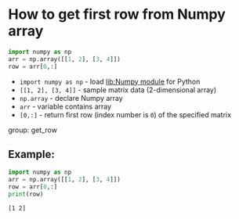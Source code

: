 # How to get first row from Numpy array

```python
import numpy as np
arr = np.array([[1, 2], [3, 4]])
row = arr[0,:]
```

- `import numpy as np` - load [lib:Numpy module](/python-numpy/how-to-install-python-numpy-lib) for Python
- `[[1, 2], [3, 4]]` - sample matrix data (2-dimensional array)
- `np.array` - declare Numpy array
- `arr` - variable contains array
- `[0,:]` - return first row (index number is `0`) of the specified matrix

group: get_row

## Example: 
```python
import numpy as np
arr = np.array([[1, 2], [3, 4]])
row = arr[0,:]
print(row)
```
```
[1 2]

```

